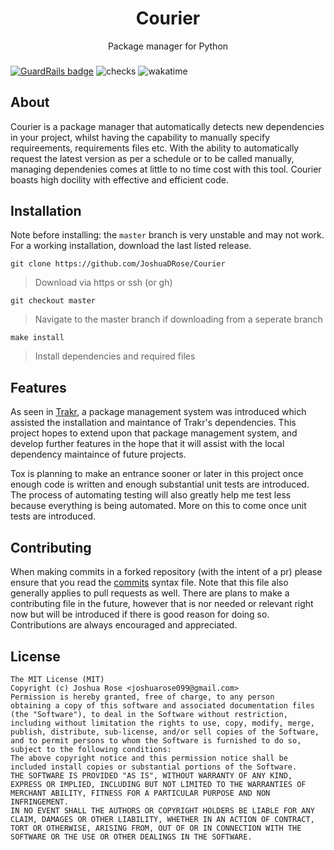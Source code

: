 <div align="center">
<h1>Courier </h1>
Package manager for Python
<h3></h3>
</div>



[![GuardRails badge](https://api.guardrails.io/v2/badges/166067?token=87de7b0e8f6575ff778db236abe11407ba95aadc924a605cc14e495c9a911e4a)](https://dashboard.guardrails.io/gh/JoshuaDRose/repos/166067)
![checks](https://img.shields.io/github/checks-status/JoshuaDRose/Courier/master?style=flat)
![wakatime](https://wakatime.com/badge/github/JoshuaDRose/Courier.svg?style=flat)
## About
Courier is a package manager that automatically detects new dependencies in your project, whilst
having the capability to manually specify requireements, requirements files etc. With the ability
to automatically request the latest version as per a schedule or to be called manually, managing
dependenies comes at little to no time cost with this tool. Courier boasts high docility with effective and efficient code. 

## Installation
Note before installing: the `master` branch is very unstable and may not work. For a working
installation, download the last listed release.

```
git clone https://github.com/JoshuaDRose/Courier
```
 > Download via https or ssh (or gh)
```
git checkout master
```
 > Navigate to the master branch if downloading from a seperate branch
```
make install
```
 > Install dependencies and required files

## Features
As seen in [Trakr](https://github.com/JoshuaDRose/Trakr), a package management system
was introduced which assisted the installation and maintance of Trakr's dependencies.
This project hopes to extend upon that package management system, and develop further
features in the hope that it will assist with the local dependency maintaince of future
projects.

Tox is planning to make an entrance sooner or later in this project once enough code 
is written and enough substantial unit tests are introduced. The process of automating
testing will also greatly help me test less because everything is being automated. More
on this to come once unit tests are introduced.
## Contributing
When making commits in a forked repository (with the intent of a pr) please ensure that
you read the [commits](commits.md) syntax file. Note that this file also generally applies
to pull requests as well. There are plans to make a contributing file in the future, however
that is nor needed or relevant right now but will be introduced if there is good reason for 
doing so. Contributions are always encouraged and appreciated.

## License

```
The MIT License (MIT)
Copyright (c) Joshua Rose <joshuarose099@gmail.com> 
Permission is hereby granted, free of charge, to any person
obtaining a copy of this software and associated documentation files
(the "Software"), to deal in the Software without restriction,
including without limitation the rights to use, copy, modify, merge,
publish, distribute, sub-license, and/or sell copies of the Software,
and to permit persons to whom the Software is furnished to do so,
subject to the following conditions:
The above copyright notice and this permission notice shall be
included install copies or substantial portions of the Software.
THE SOFTWARE IS PROVIDED "AS IS", WITHOUT WARRANTY OF ANY KIND,
EXPRESS OR IMPLIED, INCLUDING BUT NOT LIMITED TO THE WARRANTIES OF
MERCHANT ABILITY, FITNESS FOR A PARTICULAR PURPOSE AND NON INFRINGEMENT.
IN NO EVENT SHALL THE AUTHORS OR COPYRIGHT HOLDERS BE LIABLE FOR ANY
CLAIM, DAMAGES OR OTHER LIABILITY, WHETHER IN AN ACTION OF CONTRACT,
TORT OR OTHERWISE, ARISING FROM, OUT OF OR IN CONNECTION WITH THE
SOFTWARE OR THE USE OR OTHER DEALINGS IN THE SOFTWARE.
```
